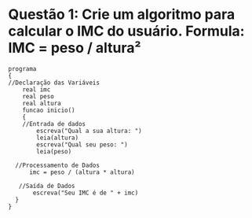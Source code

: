 # Questão 1: Crie um algoritmo para calcular o IMC do usuário. Formula: IMC = peso / altura²
```Portugol
programa
{
//Declaração das Variáveis
	real imc
	real peso
	real altura
	funcao inicio()
	{
	//Entrada de dados
		escreva("Qual a sua altura: ")
		leia(altura)
		escreva("Qual seu peso: ")
		leia(peso)

  //Processamento de Dados
	  imc = peso / (altura * altura)

   //Saída de Dados
	   escreva("Seu IMC é de " + imc)
  }
}
```
